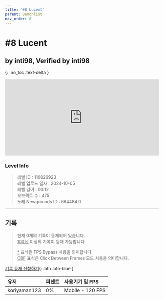 ```yaml
---   
title: '#8 Lucent'   
parent: Demonlist   
nav_order: 8   
---
```

# #8 Lucent   
## by inti98, Verified by inti98   
{: .no_toc .text-delta }   
<p>
<iframe allow="accelerometer; autoplay; clipboard-write; encrypted-media; gyroscope; picture-in-picture" allowfullscreen="true" frameborder="0" height="250px" src="https://www.youtube.com/embed/VId1t16gSD0" width="100%"></iframe>
</p>

### Level Info
> 레벨 ID : 110826923   
> 레벨 업로드 일자 : 2024-10-05   
> 레벨 길이 : 00:12   
> 오브젝트 수 : 475   
> 노래 Newgrounds ID : 664484.0   




---

## 기록   

> 현재 0개의 기록이 등재되어 있습니다.  
> <U>100%</U> 이상의 기록이 등재 가능합니다. 
>    
> <U>*</U> 표식은 FPS Bypass 사용을 의미합니다.   
> <U>CBF</U>  표식은 Click Between Frames 모드 사용을 의미합니다.   

[기록 등재 신청하기](https://gmdquackforum.site/submit.html){: .btn .btn-blue }   

| 유저         | 퍼센트             | 사용기기 및 FPS |   
|:-------------|:------------------|:---------------|   
| koriyaman123  | 0%               | Mobile - 120 FPS |   

